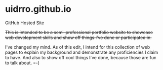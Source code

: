 # uidrro.github.io
GitHub Hosted Site

~~This is intended to be a semi-professional portfolio website to showcase web development skills and show off things I've done or participated in.~~

I've changed my mind. As of this edit, I intend for this collection of web pages to explain my background and demonstrate any proficiencies I claim to have. 
And also to show off cool things I've done, because those are fun to talk about. =-)

